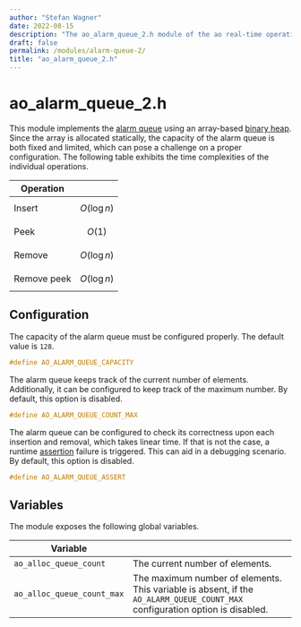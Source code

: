 ```yaml
---
author: "Stefan Wagner"
date: 2022-08-15
description: "The ao_alarm_queue_2.h module of the ao real-time operating system."
draft: false
permalink: /modules/alarm-queue-2/
title: "ao_alarm_queue_2.h"
---
```


# ao_alarm_queue_2.h

This module implements the [alarm queue](../alarm-queue.md) using an array-based [binary heap](../binary-heaps.md). Since the array is allocated statically, the capacity of the alarm queue is both fixed and limited, which can pose a challenge on a proper configuration. The following table exhibits the time complexities of the individual operations.

| Operation | |
|-----------|-|
| Insert | $$O(\log n)$$ |
| Peek | $$O(1)$$ |
| Remove | $$O(\log n)$$ |
| Remove peek | $$O(\log n)$$ |

## Configuration

The capacity of the alarm queue must be configured properly. The default value is `128`.

```c
#define AO_ALARM_QUEUE_CAPACITY
```

The alarm queue keeps track of the current number of elements. Additionally, it can be configured to keep track of the maximum number. By default, this option is disabled.

```c
#define AO_ALARM_QUEUE_COUNT_MAX
```

The alarm queue can be configured to check its correctness upon each insertion and removal, which takes linear time. If that is not the case, a runtime [assertion](../assertions.md) failure is triggered. This can aid in a debugging scenario. By default, this option is disabled.

```c
#define AO_ALARM_QUEUE_ASSERT
```

## Variables

The module exposes the following global variables.

| Variable | |
|----------|-|
| `ao_alloc_queue_count` | The current number of elements. |
| `ao_alloc_queue_count_max` | The maximum number of elements. This variable is absent, if the `AO_ALARM_QUEUE_COUNT_MAX` configuration option is disabled. |
